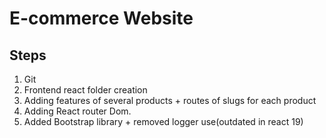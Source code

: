 # E-commerce Website

## Steps

1. Git
2. Frontend react folder creation
3. Adding features of several products + routes of slugs for each product
4. Adding React router Dom.
5. Added Bootstrap library + removed logger use(outdated in react 19)
